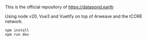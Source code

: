 This is the official repository of https://datapond.earth

Using node v20, Vue3 and Vuetify on top of Arweave and the tCORE network.


```
npm install
npm run dev
```